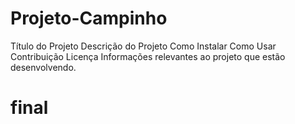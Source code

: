 # Projeto-Campinho
Título do Projeto 
Descrição do Projeto
 Como Instalar 
Como Usar 
Contribuição
Licença 
Informações relevantes ao projeto que estão desenvolvendo. 
# final
